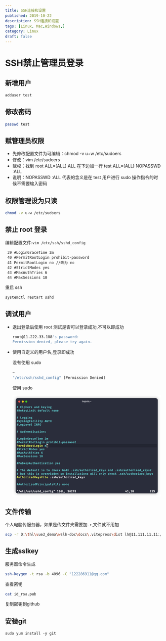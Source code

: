 ```yaml
---
title: SSH连接和设置
published: 2019-10-22
description: SSH连接和设置
tags: [Linux, Mac,Windows,]
category: Linux
draft: false
---
```


# SSH禁止管理员登录

## 新增用户

```bash
adduser test
```

## 修改密码

```bash
passwd test
```

## 赋管理员权限

- 先修改配置文件为可编辑：chmod -v u+w /etc/sudoers
- 修改：vim /etc/sudoers
- 赋权：找到 root ALL=(ALL) ALL 在下边加一行 test ALL=(ALL) NOPASSWD :ALL
- 说明：NOPASSWD :ALL 代表的含义是在 test 用户进行 sudo 操作指令的时候不需要输入密码

## 权限管理设为只读

```bash
chmod -v u-w /etc/sudoers
```

## 禁止 root 登录

编辑配置文件:`vim /etc/ssh/sshd_config`

```vim
 39 #LoginGraceTime 2m
 40 #PermitRootLogin prohibit-password
 41 PermitRootLogin no //改为 no
 42 #StrictModes yes
 43 #MaxAuthTries 6
 44 #MaxSessions 10
```

重启 ssh

```bash
systemctl restart sshd
```

## 调试用户

- 退出登录后使用 root 测试是否可以登录成功,不可以即成功

  ```bash
  root@11.222.33.188's password:
  Permission denied, please try again.
  ```

- 使用自定义的用户名,登录即成功

  没有使用 sudo

  ```bash
  ~
  "/etc/ssh/sshd_config" [Permission Denied]
  ```

  使用 sudo

  ![image-20231109222630429](assets/image-20231109222630429.png)

## 文件传输

个人电脑传服务器，如果是传文件夹需要加`-r`,文件就不用加

```bash
scp -r D:\thl\vue3_demo\wslh-doc\docs\.vitepress\dist lh@11.111.11.11:/www/doc/
```

## 生成sslkey

服务器命令生成

```bash
ssh-keygen -t rsa -b 4096 -C "122286911@qq.com"
```

查看密钥

```bash
cat id_rsa.pub 
```

复制密钥到github

## 安装git

```basic
sudo yum install -y git
```

